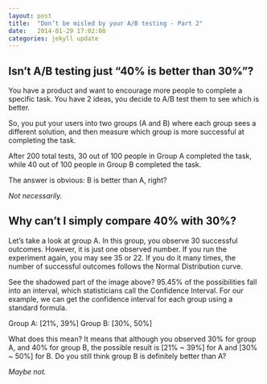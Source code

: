 ```yaml
---
layout: post
title:  "Don’t be misled by your A/B testing - Part 2"
date:   2014-01-29 17:02:08
categories: jekyll update
---
```


## Isn’t A/B testing just “40% is better than 30%”? ##
 
You have a product and want to encourage more people to complete a specific task. You have 2 ideas, you decide to A/B test them to see which is better. 

So, you put your users into two groups (A and B) where each group sees a different solution, and then measure which group is more successful at completing the task.

After 200 total tests, 30 out of 100 people in Group A completed the task, while 40 out of 100 people in Group B completed the task.
 
The answer is obvious: B is better than A, right? 
 
*Not necessarily.* 

## Why can’t I simply compare 40% with 30%? ##

Let’s take a look at group A. In this group, you observe 30 successful outcomes. However, it is just one observed number. If you run the experiment again, you may see 35 or 22. If you do it many times, the number of successful outcomes follows the Normal Distribution curve. 


See the shadowed part of the image above? 95.45% of the possibilities fall into an interval, which statisticians call the Confidence Interval. For our example, we can get the confidence interval for each group using a standard formula.

Group A: [21%, 39%]
Group B: [30%, 50%]

What does this mean? It means that although you observed 30% for group A, and 40% for group B, the possible result is [21% ~ 39%] for A and [30% ~ 50%] for B. Do you still think group B is definitely better than A?

*Maybe not.* 

